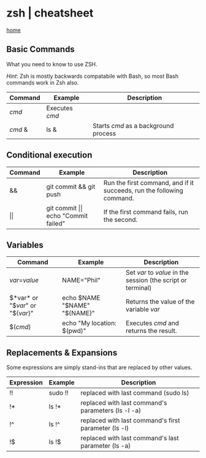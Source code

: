 # zsh | cheatsheet
[home](../readme.md)

## Basic Commands
What you need to know to use ZSH.

*Hint*: Zsh is mostly backwards compatabile with Bash, so most Bash commands work in Zsh also.

| Command | Example | Description |
| --- | --- | --- |
| *cmd*  | Executes *cmd* |
| *cmd* & | ls & | Starts *cmd* as a background process |

## Conditional execution

| Command | Example | Description |
| --- | --- | --- |
| && | git commit && git push | Run the first command, and if it succeeds, run the following command. |
| \|\| | git commit \|\| echo "Commit failed" | If the first command fails, run the second. |

## Variables

| Command | Example | Description |
| --- | --- | --- |
| *var*=*value* | NAME="Phil" | Set *var* to *value* in the session (the script or terminal) |
| $*var* or "$*var*" or "${*var*}" | echo $NAME "$NAME" "${NAME}" | Returns the value of the variable *var* |
| $(*cmd*) | echo "My location: $(pwd)" | Executes *cmd* and returns the result. |

## Replacements & Expansions
Some expressions are simply stand-ins that are replaced by other values.

| Expression | Example | Description |
| --- | --- | --- |
| !! | sudo !! | replaced with last command (sudo ls) |
| !* | ls !* | replaced with last command's parameters (ls -l -a) |
| !^ | ls !^ | replaced with last command's first parameter (ls -l) |
| !$ | ls !$ | replaced with last command's last parameter (ls -a) |

